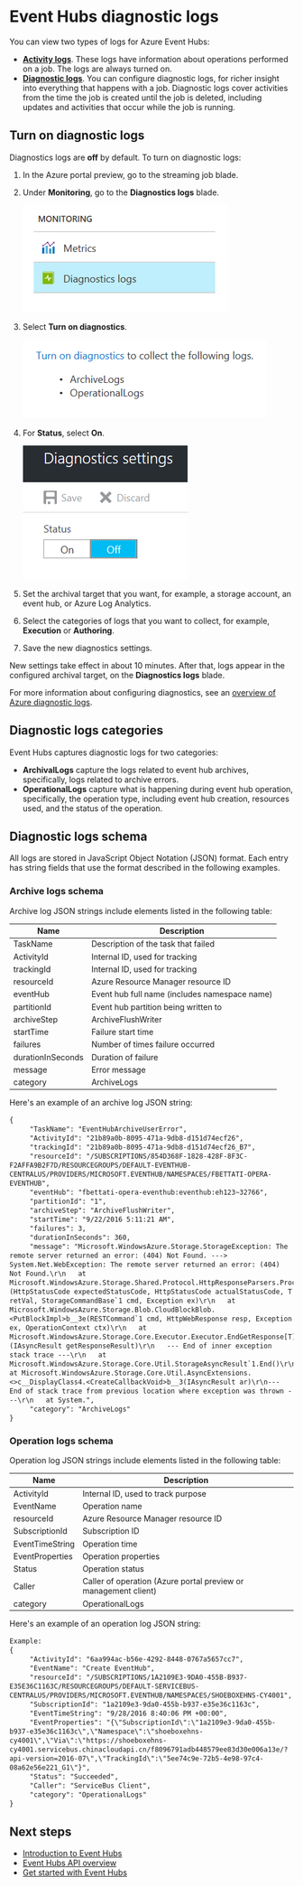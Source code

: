 <properties
    pageTitle="Azure Event Hubs diagnostic logs | Azure"
    description="Learn how to set up diagnostic logs for Event Hubs in Azure."
    keywords=""
    documentationcenter=""
    services="event-hubs"
    author="banisadr"
    manager=""
    editor="" />
<tags
    ms.assetid=""
    ms.service="event-hubs"
    ms.devlang="na"
    ms.topic="article"
    ms.tgt_pltfrm="na"
    ms.workload="data-services"
    ms.date="02/01/2017"
    wacn.date=""
    ms.author="babanisa" />

# Event Hubs diagnostic logs

You can view two types of logs for Azure Event Hubs:
* **[Activity logs](/documentation/articles/monitoring-overview-activity-logs/)**. These logs have information about operations performed on a job. The logs are always turned on.
* **[Diagnostic logs](/documentation/articles/monitoring-overview-of-diagnostic-logs/)**. You can configure diagnostic logs, for richer insight into everything that happens with a job. Diagnostic logs cover activities from the time the job is created until the job is deleted, including updates and activities that occur while the job is running.

## Turn on diagnostic logs
Diagnostics logs are **off** by default. To turn on diagnostic logs:

1.	In the Azure portal preview, go to the streaming job blade.

2.	Under **Monitoring**, go to the **Diagnostics logs** blade.

    ![Blade navigation to diagnostic logs](./media/event-hubs-diagnostic-logs/image1.png)  

3.	Select **Turn on diagnostics**.

    ![Turn on diagnostic logs](./media/event-hubs-diagnostic-logs/image2.png)

4.	For **Status**, select **On**.

    ![Change the status of diagnostic logs](./media/event-hubs-diagnostic-logs/image3.png)

5.	Set the archival target that you want, for example, a storage account, an event hub, or Azure Log Analytics.

6.	Select the categories of logs that you want to collect, for example, **Execution** or **Authoring**.

7.	Save the new diagnostics settings.

New settings take effect in about 10 minutes. After that, logs appear in the configured archival target, on the **Diagnostics logs** blade.

For more information about configuring diagnostics, see an [overview of Azure diagnostic logs](/documentation/articles/monitoring-overview-of-diagnostic-logs/).

## Diagnostic logs categories
Event Hubs captures diagnostic logs for two categories:

* **ArchivalLogs** capture the logs related to event hub archives, specifically, logs related to archive errors.
* **OperationalLogs** capture what is happening during event hub operation, specifically, the operation type, including event hub creation, resources used, and the status of the operation.

## Diagnostic logs schema
All logs are stored in JavaScript Object Notation (JSON) format. Each entry has string fields that use the format described in the following examples.

### Archive logs schema

Archive log JSON strings include elements listed in the following table:

Name | Description
------- | -------
TaskName | Description of the task that failed
ActivityId | Internal ID, used for tracking
trackingId | Internal ID, used for tracking
resourceId | Azure Resource Manager resource ID
eventHub | Event hub full name (includes namespace name)
partitionId | Event hub partition being written to
archiveStep | ArchiveFlushWriter
startTime | Failure start time
failures | Number of times failure occurred
durationInSeconds | Duration of failure
message | Error message
category | ArchiveLogs

Here's an example of an archive log JSON string:

    {
         "TaskName": "EventHubArchiveUserError",
         "ActivityId": "21b89a0b-8095-471a-9db8-d151d74ecf26",
         "trackingId": "21b89a0b-8095-471a-9db8-d151d74ecf26_B7",
         "resourceId": "/SUBSCRIPTIONS/854D368F-1828-428F-8F3C-F2AFFA9B2F7D/RESOURCEGROUPS/DEFAULT-EVENTHUB-CENTRALUS/PROVIDERS/MICROSOFT.EVENTHUB/NAMESPACES/FBETTATI-OPERA-EVENTHUB",
         "eventHub": "fbettati-opera-eventhub:eventhub:eh123~32766",
         "partitionId": "1",
         "archiveStep": "ArchiveFlushWriter",
         "startTime": "9/22/2016 5:11:21 AM",
         "failures": 3,
         "durationInSeconds": 360,
         "message": "Microsoft.WindowsAzure.Storage.StorageException: The remote server returned an error: (404) Not Found. ---> System.Net.WebException: The remote server returned an error: (404) Not Found.\r\n   at Microsoft.WindowsAzure.Storage.Shared.Protocol.HttpResponseParsers.ProcessExpectedStatusCodeNoException[T](HttpStatusCode expectedStatusCode, HttpStatusCode actualStatusCode, T retVal, StorageCommandBase`1 cmd, Exception ex)\r\n   at Microsoft.WindowsAzure.Storage.Blob.CloudBlockBlob.<PutBlockImpl>b__3e(RESTCommand`1 cmd, HttpWebResponse resp, Exception ex, OperationContext ctx)\r\n   at Microsoft.WindowsAzure.Storage.Core.Executor.Executor.EndGetResponse[T](IAsyncResult getResponseResult)\r\n   --- End of inner exception stack trace ---\r\n   at Microsoft.WindowsAzure.Storage.Core.Util.StorageAsyncResult`1.End()\r\n   at Microsoft.WindowsAzure.Storage.Core.Util.AsyncExtensions.<>c__DisplayClass4.<CreateCallbackVoid>b__3(IAsyncResult ar)\r\n--- End of stack trace from previous location where exception was thrown ---\r\n   at System.",
         "category": "ArchiveLogs"
    }

### Operation logs schema

Operation log JSON strings include elements listed in the following table:

Name | Description
------- | -------
ActivityId | Internal ID, used to track purpose
EventName | Operation name			 
resourceId | Azure Resource Manager resource ID
SubscriptionId | Subscription ID
EventTimeString | Operation time
EventProperties | Operation properties
Status | Operation status
Caller | Caller of operation (Azure portal preview or management client)
category | OperationalLogs

Here's an example of an operation log JSON string:

    Example:
    {
         "ActivityId": "6aa994ac-b56e-4292-8448-0767a5657cc7",
         "EventName": "Create EventHub",
         "resourceId": "/SUBSCRIPTIONS/1A2109E3-9DA0-455B-B937-E35E36C1163C/RESOURCEGROUPS/DEFAULT-SERVICEBUS-CENTRALUS/PROVIDERS/MICROSOFT.EVENTHUB/NAMESPACES/SHOEBOXEHNS-CY4001",
         "SubscriptionId": "1a2109e3-9da0-455b-b937-e35e36c1163c",
         "EventTimeString": "9/28/2016 8:40:06 PM +00:00",
         "EventProperties": "{\"SubscriptionId\":\"1a2109e3-9da0-455b-b937-e35e36c1163c\",\"Namespace\":\"shoeboxehns-cy4001\",\"Via\":\"https://shoeboxehns-cy4001.servicebus.chinacloudapi.cn/f8096791adb448579ee83d30e006a13e/?api-version=2016-07\",\"TrackingId\":\"5ee74c9e-72b5-4e98-97c4-08a62e56e221_G1\"}",
         "Status": "Succeeded",
         "Caller": "ServiceBus Client",
         "category": "OperationalLogs"
    }

## Next steps
* [Introduction to Event Hubs](/documentation/articles/event-hubs-what-is-event-hubs/)
* [Event Hubs API overview](/documentation/articles/event-hubs-api-overview/)
* [Get started with Event Hubs](/documentation/articles/event-hubs-csharp-ephcs-getstarted/)